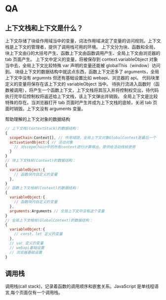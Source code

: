# QA

## 上下文栈和上下文是什么？

上下文存储了块级作用域当中的变量，词法作用域决定了变量的访问规则。上下文栈是上下文的管理者，提供了调用栈可用的环境。
上下文分为块、函数和全局，块上下文由{}的大括号产生、函数上下文由函数调用产生、全局上下文由浏览器的 tab 页面产生。
上下文中定义的变量，将被保存到 context.variableObject 对象当中去，全局上下文比较特殊 var 声明的变量还能被 globalThis（window）访问到。
块级上下文的数据结构中就这点东西，函数上下文还多了 arguments，全局上下文中没有 argumnts 但还有基础设置比如 webapi、浏览器的 api。
代码块里定义的变量将保存在该上下文的 variableObject 当中。
待执行流进入函数时（函数被调用），将产生一个函数上下文，上下文栈将其压入并将控制权交出，待代码执行完毕后控制权将返还给上下文栈，该上下文弹出并销毁。
全局上下文是比较特殊的存在。当浏览器打开 tab 页面时产生并成为上下文栈的底帧，关闭 tab 页面时销毁。上下文没有 arguments 变量。

帮助理解的上下文对象的数据结构

```js
// 上下文栈(ContextStack)的数据结构：
{
  scopeChain:Context[], // 作用域链，全局上下文对象GlobalContext是最后一个
  activationObject:{ // 活动对象
    // 对scopeChain中的所有context进行计算得出，提供给活动栈帧使用
  }
}
// 块上下文栈帧(Context)的数据结构：
{
  variableObject:{
    // 函数块内自定义的变量
  },
}
// 函数上下文栈帧(Context)的数据结构：
{
  variableObject:{
    // 函数块内自定义的变量
  },
  arguments:Arguments // 全局上下文中没有这个变量
}
// 全局上下文栈帧(GlobalContext)的数据结构：
{
  variableObject:{
    // const、let 定义的变量
  },
  // var 定义的变量
  // webapi基础设置
  // 浏览器基础设置
}
```

## 调用栈

调用栈(call stack)，记录着函数的调用顺序和嵌套关系。JavaScript 是单线程语言,每个页面仅有一个调用栈。
